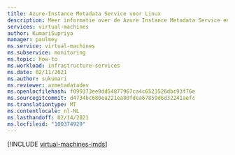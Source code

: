 ```yaml
---
title: Azure-Instance Metadata Service voor Linux
description: Meer informatie over de Azure Instance Metadata Service en hoe deze informatie biedt over actieve exemplaren van virtuele machines in Linux.
services: virtual-machines
author: KumariSupriya
manager: paulmey
ms.service: virtual-machines
ms.subservice: monitoring
ms.topic: how-to
ms.workload: infrastructure-services
ms.date: 02/11/2021
ms.author: sukumari
ms.reviewer: azmetadatadev
ms.openlocfilehash: f099373ee9dd54877967ca4c6523526dbc93f76e
ms.sourcegitcommit: d4734bc680ea221ea80fdea67859d6d32241aefc
ms.translationtype: MT
ms.contentlocale: nl-NL
ms.lasthandoff: 02/14/2021
ms.locfileid: "100374929"
---
```

[!INCLUDE [virtual-machines-imds](../../../includes/virtual-machines-imds.md)]
